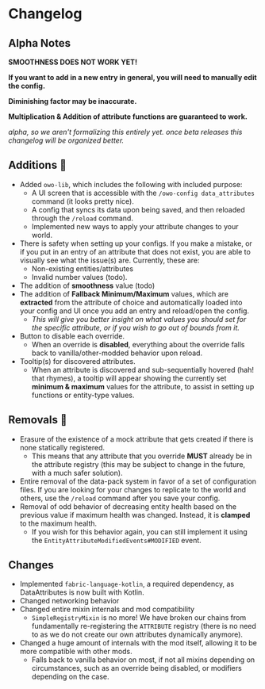 # Changelog

## Alpha Notes
**SMOOTHNESS DOES NOT WORK YET!**

**If you want to add in a new entry in general, you will need to manually edit the config.**

**Diminishing factor may be inaccurate.**

**Multiplication & Addition of attribute functions are guaranteed to work.**

*alpha, so we aren't formalizing this entirely yet. once beta releases this changelog will be organized better.*

## Additions 💫
- Added `owo-lib`, which includes the following with included purpose:
    - A UI screen that is accessible with the `/owo-config data_attributes` command (it looks pretty nice).
    - A config that syncs its data upon being saved, and then reloaded through the `/reload` command.
    - Implemented new ways to apply your attribute changes to your world.
- There is safety when setting up your configs. If you make a mistake, or if you put in an entry of an attribute that does not exist, you are able to visually see what the issue(s) are. Currently, these are:
  - Non-existing entities/attributes
  - Invalid number values (todo).
- The addition of **smoothness** value (todo)
- The addition of **Fallback Minimum/Maximum** values, which are **extracted** from the attribute of choice and automatically loaded into your config and UI once you add an entry and reload/open the config.
    - *This will give you better insight on what values you should set for the specific attribute, or if you wish to go out of bounds from it.*
- Button to disable each override.
  - When an override is **disabled**, everything about the override falls back to vanilla/other-modded behavior upon reload.
- Tooltip(s) for discovered attributes.
  - When an attribute is discovered and sub-sequentially hovered (hah! that rhymes), a tooltip will appear showing the currently set **minimum & maximum** values for the attribute, to assist in setting up functions or entity-type values.
## Removals 🚫
- Erasure of the existence of a mock attribute that gets created if there is none statically registered.
    - This means that any attribute that you override **MUST** already be in the attribute registry (this may be subject to change in the future, with a much safer solution).
- Entire removal of the data-pack system in favor of a set of configuration files. If you are looking for your changes to replicate to the world and others, use the `/reload` command after you save your config.
- Removal of odd behavior of decreasing entity health based on the previous value if maximum health was changed. Instead, it is **clamped** to the maximum health.
  - If you wish for this behavior again, you can still implement it using the `EntityAttributeModifiedEvents#MODIFIED` event.
## Changes
- Implemented `fabric-language-kotlin`, a required dependency, as DataAttributes is now built with Kotlin.
- Changed networking behavior
- Changed entire mixin internals and mod compatibility
  - `SimpleRegistryMixin` is no more! We have broken our chains from fundamentally re-registering the `ATTRIBUTE` registry (there is no need to as we do not create our own attributes dynamically anymore).
- Changed a huge amount of internals with the mod itself, allowing it to be more compatible with other mods.
    - Falls back to vanilla behavior on most, if not all mixins depending on circumstances, such as an override being disabled, or modifiers depending on the case.